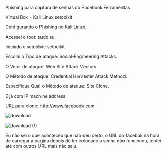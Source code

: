 Phishing para captura de senhas do Facebook
Ferramentas
  
Virtual Box = Kali Linux
setoolkit

Configurando o Phishing no Kali Linux.

Acessei o root: sudo su.

Iniciado o setoolkit: setoolkit.

Escolhi o Tipo de ataque: Social-Engineering Attacks.

O Vetor de ataque: Web Site Attack Vectors.

O Método de ataque: Credential Harvester Attack Method.

Especifique Qual o Método de ataque: Site Clone.

E já com IP machine address.

URL para clone: http://www.facebook.com.



![download](https://github.com/Kari-Lima/-Cria-o-de-um-Phishing-com-o-Kali-Linux/assets/104660987/620d528e-bd0f-4114-831b-b22ff8001a49)

![download (1)](https://github.com/Kari-Lima/-Cria-o-de-um-Phishing-com-o-Kali-Linux/assets/104660987/846a0a89-71a0-4e49-84a6-f52b5f67809f)

Eu não sei o que aconteceu que não deu certo, o URL do facebok na hora de carregar a pagina depois de ter colocado a senha não funcionou, tentei até com outros URL mais não saiu.


